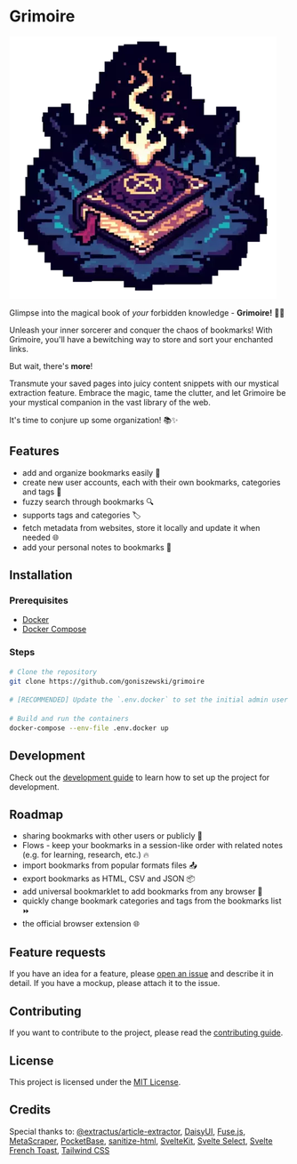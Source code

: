 # Grimoire

![Grimoire Logo](static/grimoire_logo_300.webp)

Glimpse into the magical book of _your_ forbidden knowledge - **Grimoire!** 📖💫

Unleash your inner sorcerer and conquer the chaos of bookmarks! With Grimoire, you'll have a bewitching way to store and sort your enchanted links.

But wait, there's **more**!

Transmute your saved pages into juicy content snippets with our mystical extraction feature. Embrace the magic, tame the clutter, and let Grimoire be your mystical companion in the vast library of the web.

It's time to conjure up some organization! 📚✨

## Features

- add and organize bookmarks easily 🔖
- create new user accounts, each with their own bookmarks, categories and tags 🙋
- fuzzy search through bookmarks 🔍
- supports tags and categories 🏷️
- fetch metadata from websites, store it locally and update it when needed 🌐
- add your personal notes to bookmarks 📝

## Installation

### Prerequisites

- [Docker](https://docs.docker.com/get-docker/)
- [Docker Compose](https://docs.docker.com/compose/install/)

### Steps

```bash
# Clone the repository
git clone https://github.com/goniszewski/grimoire

# [RECOMMENDED] Update the `.env.docker` to set the initial admin user credentials

# Build and run the containers
docker-compose --env-file .env.docker up
```

## Development

Check out the [development guide](https://grimoire.pro/docs/getting-started/development) to learn how to set up the project for development.

## Roadmap

- sharing bookmarks with other users or publicly 🤸
- Flows - keep your bookmarks in a session-like order with related notes (e.g. for learning, research, etc.) 🔥
- import bookmarks from popular formats files 📤
- export bookmarks as HTML, CSV and JSON 📦
- add universal bookmarklet to add bookmarks from any browser 📎
- quickly change bookmark categories and tags from the bookmarks list ⏩
- the official browser extension 🌐

## Feature requests

If you have an idea for a feature, please [open an issue](https://github.com/goniszewski/grimoire/issues) and describe it in detail. If you have a mockup, please attach it to the issue.

## Contributing

If you want to contribute to the project, please read the [contributing guide](CONTRIBUTING.md).

## License

This project is licensed under the [MIT License](LICENSE).

## Credits

Special thanks to: [@extractus/article-extractor](https://github.com/extractus/article-extractor),
[DaisyUI](https://github.com/saadeghi/daisyui),
[Fuse.js](https://github.com/krisk/fuse),
[MetaScraper](https://github.com/microlinkhq/metascraper),
[PocketBase](https://github.com/pocketbase/pocketbase),
[sanitize-html](https://github.com/apostrophecms/sanitize-html),
[SvelteKit](https://github.com/sveltejs/kit),
[Svelte Select](https://github.com/rob-balfre/svelte-select),
[Svelte French Toast](https://github.com/kbrgl/svelte-french-toast),
[Tailwind CSS](https://tailwindcss.com)
